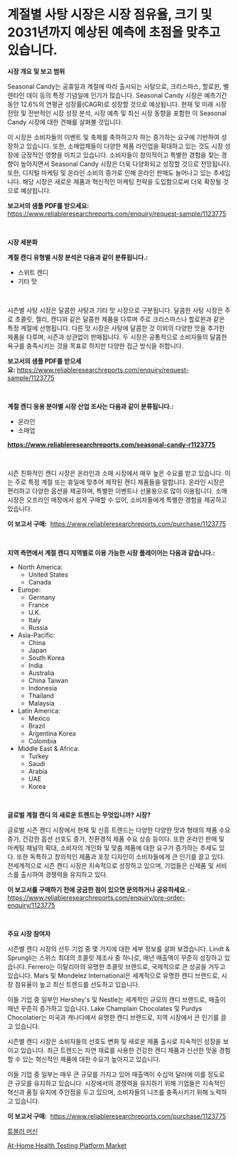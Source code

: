 <p><h1>계절별 사탕 시장은 시장 점유율, 크기 및 2031년까지 예상된 예측에 초점을 맞추고 있습니다.</h1></p><p><strong>시장 개요 및 보고 범위</strong></p>
<p><p>Seasonal Candy는 공휴일과 계절에 따라 출시되는 사탕으로, 크리스마스, 할로윈, 벨렌타인 데이 등의 특정 기념일에 인기가 많습니다. Seasonal Candy 시장은 예측기간 동안 12.6%의 연평균 성장률(CAGR)로 성장할 것으로 예상됩니다. 현재 및 미래 시장 전망 및 전반적인 시장 성장 분석, 시장 예측 및 최신 시장 동향을 포함한 이 Seasonal Candy 시장에 대한 견해를 살펴볼 것입니다. </p><p>이 시장은 소비자들의 이벤트 및 축제를 축하하고자 하는 증가하는 요구에 기반하여 성장하고 있습니다. 또한, 소매업체들이 다양한 제품 라인업을 확대하고 있는 것도 시장 성장에 긍정적인 영향을 미치고 있습니다. 소비자들이 창의적이고 특별한 경험을 찾는 경향이 높아지면서 Seasonal Candy 시장은 더욱 다양화되고 성장할 것으로 전망됩니다. 또한, 디지털 마케팅 및 온라인 소비의 증가로 인해 온라인 판매도 늘어나고 있는 추세입니다. 해당 시장은 새로운 제품과 혁신적인 마케팅 전략을 도입함으로써 더욱 확장될 것으로 예상됩니다.</p></p>
<p><strong>보고서의 샘플 PDF를 받으세요:</strong> <a href="https://www.reliableresearchreports.com/enquiry/request-sample/1123775">https://www.reliableresearchreports.com/enquiry/request-sample/1123775</a></p>
<p>&nbsp;</p>
<p><strong>시장 세분화</strong></p>
<p><strong>계절 캔디 유형별 시장 분석은 다음과 같이 분류됩니다.:</strong></p>
<p><ul><li>스위트 캔디</li><li>기타 맛</li></ul></p>
<p>&nbsp;</p>
<p><p>시즌별 사탕 시장은 달콤한 사탕과 기타 맛 시장으로 구분됩니다. 달콤한 사탕 시장은 주로 초콜릿, 젤리, 캔디와 같은 달콤한 제품을 다루며 주로 크리스마스나 할로윈과 같은 특정 계절에 선행됩니다. 다른 맛 시장은 사탕에 달콤한 것 이외의 다양한 맛을 추가한 제품을 다루며, 시즌과 상관없이 판매됩니다. 두 시장은 공통적으로 소비자들의 달콤한 욕구를 충족시키는 것을 목표로 하지만 다양한 접근 방식을 취합니다.</p></p>
<p><strong>보고서의 샘플 PDF를 받으세요:</strong>&nbsp;<a href="https://www.reliableresearchreports.com/enquiry/request-sample/1123775">https://www.reliableresearchreports.com/enquiry/request-sample/1123775</a></p>
<p>&nbsp;</p>
<p><strong> 계절 캔디 응용 분야별 시장 산업 조사는 다음과 같이 분류됩니다.:</strong></p>
<p><ul><li>온라인</li><li>소매업</li></ul></p>
<p><strong><a href="https://www.reliableresearchreports.com/seasonal-candy-r1123775">https://www.reliableresearchreports.com/seasonal-candy-r1123775</a></strong></p>
<p>&nbsp;</p>
<p><p>시즌 친화적인 캔디 시장은 온라인과 소매 시장에서 매우 높은 수요를 받고 있습니다. 이는 주로 특정 계절 또는 휴일에 맞추어 제작된 캔디 제품들을 말합니다. 온라인 시장은 편리하고 다양한 옵션을 제공하며, 특별한 이벤트나 선물용으로 많이 이용됩니다. 소매 시장은 오프라인 매장에서 쉽게 구매할 수 있어, 소비자들에게 특별한 경험을 제공하고 있습니다.</p></p>
<p><strong>이 보고서 구매:</strong>&nbsp; <a href="https://www.reliableresearchreports.com/purchase/1123775">https://www.reliableresearchreports.com/purchase/1123775</a></p>
<p>&nbsp;</p>
<p><strong>지역 측면에서 계절 캔디 지역별로 이용 가능한 시장 플레이어는 다음과 같습니다.:</strong></p>
<p><ul>
    <li>
        North America:
        <ul>
            <li>United States</li>
            <li>Canada</li>
        </ul>
    </li>
    <li>
        Europe:
        <ul>
            <li>Germany</li>
            <li>France</li>
            <li>U.K.</li>
            <li>Italy</li>
            <li>Russia</li>
        </ul>
    </li>
    <li>
        Asia-Pacific:
        <ul>
            <li>China</li>
            <li>Japan</li>
            <li>South Korea</li>
            <li>India</li>
            <li>Australia</li>
            <li>China Taiwan</li>
            <li>Indonesia</li>
            <li>Thailand</li>
            <li>Malaysia</li>
        </ul>
    </li>
    <li>
        Latin America:
        <ul>
            <li>Mexico</li>
            <li>Brazil</li>
            <li>Argentina Korea</li>
            <li>Colombia</li>
        </ul>
    </li>
    <li>
        Middle East & Africa:
        <ul>
            <li>Turkey</li>
            <li>Saudi</li>
            <li>Arabia</li>
            <li>UAE</li>
            <li>Korea</li>
        </ul>
    </li>
    </ul></p>
<p>&nbsp;</p>
<p><strong>글로벌 계절 캔디 의 새로운 트렌드는 무엇입니까? 시장?</strong></p>
<p><p>글로벌 시즌 캔디 시장에서 현재 및 신흥 트렌드는 다양한 다양한 맛과 형태의 제품 수요 증가, 건강한 옵션 선호도 증가, 친환경적 제품 수요 상승 등이다. 또한 온라인 판매 및 마케팅 채널의 확대, 소비자의 개인화 및 맞춤 제품에 대한 요구가 증가하는 추세도 있다. 또한 독특하고 창의적인 제품과 포장 디자인이 소비자들에게 큰 인기를 끌고 있다. 전세계적으로 시즌 캔디 시장은 지속적으로 성장하고 있으며, 기업들은 신제품 및 서비스를 출시하여 경쟁력을 유지하고 있다.</p></p>
<p><strong>이 보고서를 구매하기 전에 궁금한 점이 있으면 문의하거나 공유하세요.</strong>- <a href="https://www.reliableresearchreports.com/enquiry/pre-order-enquiry/1123775">https://www.reliableresearchreports.com/enquiry/pre-order-enquiry/1123775</a></p>
<p>&nbsp;</p>
<p><strong>주요 시장 참여자</strong></p>
<p><p>시즌별 캔디 시장의 선두 기업 중 몇 가지에 대한 세부 정보를 살펴 보겠습니다. Lindt & Sprungli는 스위스 최대의 초콜릿 제조사 중 하나로, 매년 매출액이 꾸준히 성장하고 있습니다. Ferrero는 이탈리아의 유명한 초콜릿 브랜드로, 국제적으로 큰 성공을 거두고 있습니다. Mars 및 Mondelez International은 세계적으로 유명한 캔디 브랜드로, 시장 점유율이 높고 최신 트렌드를 선도하고 있습니다.</p><p>이들 기업 중 일부인 Hershey's 및 Nestle는 세계적인 규모의 캔디 브랜드로, 매출이 매년 꾸준히 증가하고 있습니다. Lake Champlain Chocolates 및 Purdys Chocolatier는 미국과 캐나다에서 유명한 캔디 브랜드로, 지역 시장에서 큰 인기를 끌고 있습니다. </p><p>시즌별 캔디 시장은 소비자들의 선호도 변화 및 새로운 제품 출시로 지속적인 성장을 보이고 있습니다. 최근 트렌드는 자연 재료를 사용한 건강한 캔디 제품과 신선한 맛을 경험할 수 있는 혁신적인 제품에 대한 수요가 높아지고 있습니다.</p><p>이들 기업 중 일부는 매우 큰 규모를 가지고 있어 매출액이 수십억 달러에 이를 정도로 큰 규모를 유지하고 있습니다. 시장에서의 경쟁력을 유지하기 위해 기업들은 지속적인 혁신과 품질 유지에 주안점을 두고 있으며, 소비자들의 니즈를 충족시키기 위해 노력하고 있습니다.</p></p>
<p><strong>이 보고서 구매:</strong>&nbsp;&nbsp;<a href="https://www.reliableresearchreports.com/purchase/1123775">https://www.reliableresearchreports.com/purchase/1123775</a></p>
<p><p><a href="https://github.com/plelbej847484502/Market-Research-Report-List-1/blob/main/634747424455.md">튜블러 머신</a></p><p><a href="https://github.com/WillieWoodard/Market-Research-Report-List-4/blob/main/at-home-health-testing-platform-market.md">At-Home Health Testing Platform Market</a></p></p>